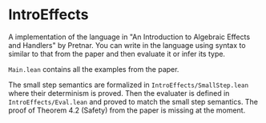 # IntroEffects

A implementation of the language in "An Introduction to Algebraic Effects and Handlers" by Pretnar. You can write in the language using syntax to similar to that from the paper and then evaluate it or infer its type. 

`Main.lean` contains all the examples from the paper.

The small step semantics are formalized in `IntroEffects/SmallStep.lean` where their determinism is proved. Then the evaluater is defined in `IntroEffects/Eval.lean` and proved to match the small step semantics. The proof of Theorem 4.2 (Safety) from the paper is missing at the moment.
